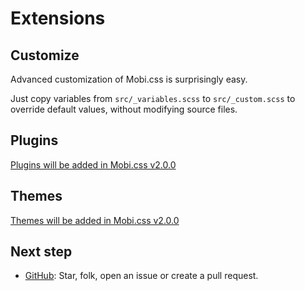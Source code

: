 # Extensions

## Customize

Advanced customization of Mobi.css is surprisingly easy.

Just copy variables from `src/_variables.scss` to `src/_custom.scss` to override default values, without modifying source files.

## Plugins

[Plugins will be added in Mobi.css v2.0.0](https://github.com/xcatliu/mobi.css/issues/39)

## Themes

[Themes will be added in Mobi.css v2.0.0](https://github.com/xcatliu/mobi.css/issues/39)

## Next step

- [GitHub](https://github.com/xcatliu/mobi.css): Star, folk, open an issue or create a pull request.
